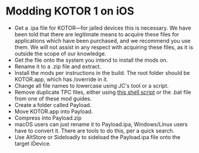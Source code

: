 # Modding KOTOR 1 on iOS

- Get a .ipa file for KOTOR—for jailed devices this is necessary. We have been told that there are legitimate means to acquire these files for applications which have been purchased, and we recommend you use them. We will not assist in any respect with acquiring these files, as it is outside the scope of our knowledge.
- Get the file onto the system you intend to install the mods on.
- Rename it to a .zip file and extract.
- Install the mods per instructions in the build. The root folder should be KOTOR.app, which has /override in it.
- Change all file names to lowercase using JC's tool or a script.
- Remove duplicate TPC files, either using [this shell script](https://github.com/Paisseon/K1ModManager/blob/emt/removeDuplicateTPC.sh) or the .bat file from one of these mod guides.
- Create a folder called Payload.
- Move KOTOR.app into Payload.
- Compress into Payload.zip
- macOS users can just rename it to Payload.ipa, Windows/Linux users have to convert it. There are tools to do this, per a quick search.
- Use AltStore or Sideloadly to sideload the Payload.ipa file onto the target iDevice.